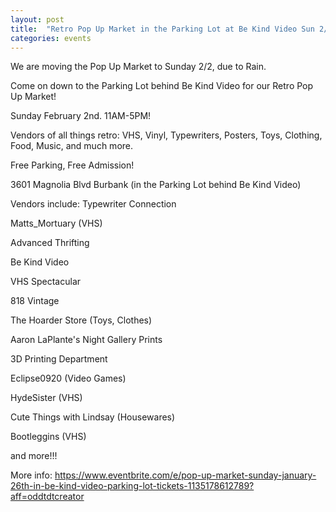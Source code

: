 ```yaml
---
layout: post
title:  "Retro Pop Up Market in the Parking Lot at Be Kind Video Sun 2/2"
categories: events
---
```


We are moving the Pop Up Market to Sunday 2/2, due to Rain.

Come on down to the Parking Lot behind Be Kind Video for our Retro Pop Up Market!

Sunday February 2nd. 11AM-5PM!

Vendors of all things retro: VHS, Vinyl, Typewriters, Posters, Toys, Clothing, Food, Music, and much more.

Free Parking, Free Admission!

3601 Magnolia Blvd Burbank (in the Parking Lot behind Be Kind Video)

Vendors include:
Typewriter Connection

Matts_Mortuary (VHS)

Advanced Thrifting

Be Kind Video

VHS Spectacular

818 Vintage

The Hoarder Store (Toys, Clothes)

Aaron LaPlante's Night Gallery Prints

3D Printing Department

Eclipse0920 (Video Games)

HydeSister (VHS)

Cute Things with Lindsay (Housewares)

Bootleggins (VHS)

and more!!!

More info: https://www.eventbrite.com/e/pop-up-market-sunday-january-26th-in-be-kind-video-parking-lot-tickets-1135178612789?aff=oddtdtcreator
